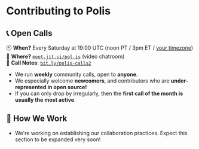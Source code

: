 # Contributing to Polis

## :telephone_receiver: Open Calls

:clock10: **When?** Every Saturday at 19:00 UTC (noon PT / 3pm ET / [your timezone][]) \
:raising_hand: **Where?** [`meet.jit.si/pol.is`](https://meet.jit.si/pol.is) (video chatroom) \
:pencil: **Call Notes**: [`bit.ly/polis-calls2`](https://bit.ly/polis-calls2)

   [your timezone]: https://www.worldtimebuddy.com/event?lid=100%2C8%2C1668341%2C5&h=100&sts=26493120&sln=19-20&a=show&euid=d53410dd-f948-c1a4-3dde-31ac0adf894d

- We run **weekly** community calls, open to **anyone**.
- We especially welcome **newcomers**, and contributors who are **under-represented in open source!**
- If you can only drop by irregularly, then the **first call of the month is usually the most active**.

## :muscle: How We Work

- We're working on establishing our collaboration practices. Expect this section to be expanded very soon!
